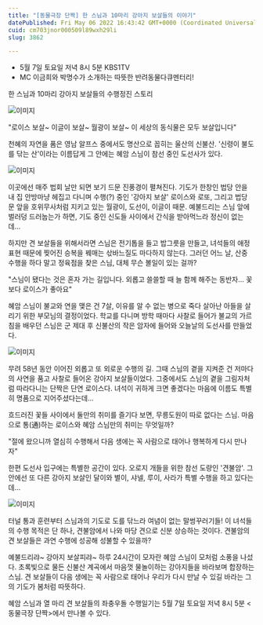 ```yaml
---
title: "[동물극장 단짝] 한 스님과 10마리 강아지 보살들의 이야기"
datePublished: Fri May 06 2022 16:43:42 GMT+0000 (Coordinated Universal Time)
cuid: cm703jnor000509l89wxh29li
slug: 3862

---
```



- 5월 7일 토요일 저녁 8시 5분 KBS1TV
- MC 이금희와 박명수가 소개하는 따뜻한 반려동물다큐멘터리!

한 스님과 10마리 강아지 보살들의 수행정진 스토리

![이미지](https://cdn.hashnode.com/res/hashnode/image/upload/v1739255035349/8824b1ff-8a70-4525-9119-719c9320aa1a.jpeg)

"로이스 보살~ 이글이 보살~ 월광이 보살~ 이 세상의 동식물은 모두 보살입니다"

천혜의 자연을 품은 영남 알프스 중에서도 명산으로 꼽히는 울산의 신불산. '신령이 불도를 닦는 산'이라는 이름답게 그 안에는 혜암 스님이 참선 중인 도선사가 있다.

![이미지](https://cdn.hashnode.com/res/hashnode/image/upload/v1739255037276/40d8e7d1-6bf9-4f5a-91c7-3681ef05295a.jpeg)

이곳에선 매주 법회 날만 되면 보기 드문 진풍경이 펼쳐진다. 기도가 한창인 법당 안을 내 집 안방마냥 헤집고 다니며 수행(?) 중인 '강아지 보살' 로이스와 로또, 그리고 법당 문 앞을 호위무사처럼 지키고 있는 월광이, 도선이, 이글이 때문. 예불드리는 스님 앞에 벌러덩 드러눕는가 하면, 기도 중인 신도들 사이에서 간식을 받아먹느라 정신이 없는데...

하지만 견 보살들을 위해서라면 스님은 전기톱을 들고 밥그릇을 만들고, 녀석들의 애정표현 때문에 찢어진 승복을 꿰매는 삯바느질도 마다하지 않는다. 그러던 어느 날, 산중 수행을 하다 말고 정육점을 찾은 스님, 대체 무슨 볼일이 있는 걸까?

"스님이 됐다는 것은 혼자 가는 길입니다. 외롭고 쓸쓸할 때 늘 함께 해주는 동반자... 꽃보다 로이스가 좋아요"

혜암 스님이 불교와 연을 맺은 건 7살, 이유를 알 수 없는 병으로 죽다 살아난 아들을 살리기 위한 부모님의 결정이었다. 학교를 다니며 방학 때마다 사찰로 들어가 불교의 가르침을 배우던 스님은 군 제대 후 신불산의 작은 암자에 들어와 오늘날의 도선사를 만들었다.

![이미지](https://cdn.hashnode.com/res/hashnode/image/upload/v1739255039119/5dbb96bf-f3f5-4642-9a6d-7f19272692d6.jpeg)

무려 58년 동안 이어진 외롭고 또 외로운 수행의 길. 그때 스님의 곁을 지켜준 건 저마다의 사연을 품고 사찰로 들어온 강아지 보살들이었다. 그중에서도 스님의 곁을 그림자처럼 따라다니는 단짝은 단연 로이스다. 녀석이 귀하게 크면 좋겠다는 마음에 이름도 특별히 명품으로 지어주셨다는데...

흐드러진 꽃들 사이에서 둘만의 취미를 즐기다 보면, 무릉도원이 따로 없다는 스님. 마음으로 통(通)하는 로이스와 혜암 스님만의 취미는 무엇일까?

"절에 왔으니까 열심히 수행해서 다음 생에는 꼭 사람으로 태어나 행복하게 다시 만나자"

한편 도선사 입구에는 특별한 공간이 있다. 오로지 개들을 위한 참선 도량인 '견불암'. 그 안에선 또 다른 강아지 보살인 달이와 별이, 샤넬, 루이, 사라가 특별 수행을 하고 있다는데...

![이미지](https://cdn.hashnode.com/res/hashnode/image/upload/v1739255041130/18b81a14-e707-4f5b-86bc-c4f795f14947.jpeg)

터널 통과 훈련부터 스님과의 기도로 도를 닦느라 여념이 없는 말썽꾸러기들! 이 녀석들의 수행 목적은 단 하나, 견불암에서 나와 마당 견으로 신분 상승하는 것이다. 견불암의 견 보살들은 과연 수행에 성공해 성불할 수 있을까?

예불드리랴~ 강아지 보살피랴~ 하루 24시간이 모자란 혜암 스님이 모처럼 소풍을 나섰다. 초록빛으로 물든 신불산 계곡에서 마음껏 물놀이하는 강아지들을 바라보며 합장하는 스님. 견 보살들이 다음 생에는 꼭 사람으로 태어나 우리가 다시 만날 수 있길 바라는 그의 기도가 봄처럼 따뜻하다.

혜암 스님과 열 마리 견 보살들의 좌충우돌 수행일기는 5월 7일 토요일 저녁 8시 5분 <동물극장 단짝>에서 만나볼 수 있다.